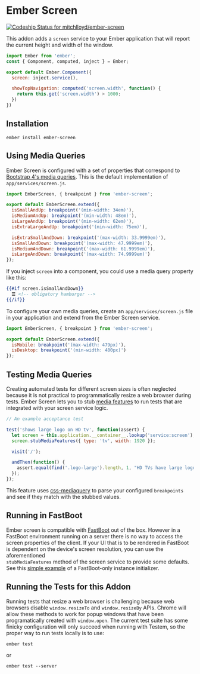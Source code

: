# Ember Screen

[ ![Codeship Status for mitchlloyd/ember-screen](https://codeship.com/projects/efc09170-87ef-0133-2329-32f8e6acffcd/status?branch=master)](https://codeship.com/projects/123088)

This addon adds a `screen` service to your Ember application that will report
the current height and width of the window.

```javascript
import Ember from 'ember';
const { Component, computed, inject } = Ember;

export default Ember.Component({
  screen: inject.service(),

  showTopNavigation: computed('screen.width', function() {
    return this.get('screen.width') > 1000;
  })
})
```

## Installation

```
ember install ember-screen
```

## Using Media Queries

Ember Screen is configured with a set of properties that correspond to
[Bootstrap 4's media queries](http://v4-alpha.getbootstrap.com/layout/overview/#responsive-breakpoints).
This is the default implementation of `app/services/screen.js`.

```javascript
import EmberScreen, { breakpoint } from 'ember-screen';

export default EmberScreen.extend({
  isSmallAndUp: breakpoint('(min-width: 34em)'),
  isMediumAndUp: breakpoint('(min-width: 48em)'),
  isLargeAndUp: breakpoint('(min-width: 62em)'),
  isExtraLargeAndUp: breakpoint('(min-width: 75em)'),

  isExtraSmallAndDown: breakpoint('(max-width: 33.9999em)'),
  isSmallAndDown: breakpoint('(max-width: 47.9999em)'),
  isMediumAndDown: breakpoint('(max-width: 61.9999em)'),
  isLargeAndDown: breakpoint('(max-width: 74.9999em)')
});
```

If you inject `screen` into a component, you could use a media query property
like this:

```handlebars
{{#if screen.isSmallAndDown}}
  ☰ <!-- obligatory hamburger -->
{{/if}}
```

To configure your own media queries, create an `app/services/screen.js` file
in your application and extend from the Ember Screen service.

```javascript
import EmberScreen, { breakpoint } from 'ember-screen';

export default EmberScreen.extend({
  isMobile: breakpoint('(max-width: 479px)'),
  isDesktop: breakpoint('(min-width: 480px)')
});
```

## Testing Media Queries

Creating automated tests for different screen sizes is often neglected because
it is not practical to programmatically resize a web browser during tests. Ember
Screen lets you to stub [media features](https://developer.mozilla.org/en-US/docs/Web/CSS/Media_Queries/Using_media_queries#Media_features)
to run tests that are integrated with your screen service logic.

```javascript
// An example acceptance test

test('shows large logo on HD tv', function(assert) {
  let screen = this.application.__container__.lookup('service:screen');
  screen.stubMediaFeatures({ type: 'tv', width: 1920 });

  visit('/');

  andThen(function() {
    assert.equal(find('.logo-large').length, 1, "HD TVs have large logo");
  });
});
```

This feature uses [css-mediaquery](https://github.com/ericf/css-mediaquery) to
parse your configured `breakpoints` and see if they match with the stubbed
values.

## Running in FastBoot

Ember screen is compatible with [FastBoot](https://ember-fastboot.com) out of the box. 
However in a FastBoot environment running on a server there is no way to access
the screen properties of the client. If your UI that is to be rendered in FastBoot is 
dependent on the device's screen resolution, you can use the aforementioned  
`stubMediaFeatures` method of the screen service to provide some defaults. 
See this [simple example](fastboot-tests/fixtures/fastboot/app/instance-initializers/fastboot/stub-media.js) of a FastBoot-only instance initializer. 

## Running the Tests for this Addon

Running tests that resize a web browser is challenging because web browsers
disable `window.resizeTo` and `window.resizeBy` APIs. Chrome will allow these
methods to work for popup windows that have been programatically created with
`window.open`. The current test suite has some finicky configuration will only
succeed when running with Testem, so the proper way to run tests locally is to
use:

```
ember test
```

or

```
ember test --server
```

